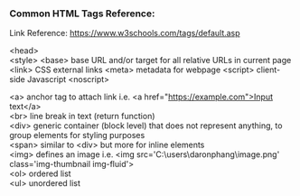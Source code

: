 ### Common HTML Tags Reference:
Link Reference: <https://www.w3schools.com/tags/default.asp>

\<head>       
\<style>
\<base>       base URL and/or target for all relative URLs in current page
\<link>       CSS external links
\<meta>       metadata for webpage
\<script>     client-side Javascript
\<noscript>

\<a>          anchor tag to attach link i.e. \<a href="https://example.com">Input text\</a>  
\<br>         line break in text (return function)  
\<div>        generic container (block level) that does not represent anything, to group elements for styling purposes  
\<span>       similar to \<div> but more for inline elements  
\<img>        defines an image i.e. \<img src='C:\users\daronphang\image.png' class='img-thumbnail img-fluid'>  
\<ol>         ordered list  
\<ul>         unordered list  

